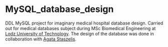# MySQL_database_design

DDL MySQL project for imaginary medical hospital database design.
Carried out for medical databases subject during MSc Biomedical Engineering at [Lodz University of Technology](https://p.lodz.pl/). 
The design of the database was done in collaboration with [Agata Staszelis](https://www.linkedin.com/in/agatastaszelis).
